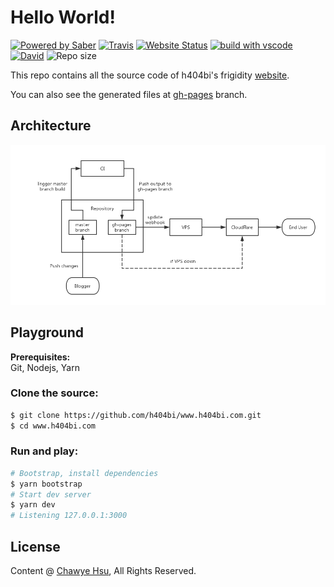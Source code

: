 # Hello World!

[![Powered by Saber](https://img.shields.io/badge/Powered%20by-Saber-FF8AD8.svg?style=flat-square)](https://saberjs.org/) [![Travis](https://img.shields.io/travis/com/h404bi/www.h404bi.com/master.svg?style=flat-square)](https://www.travis-ci.com/h404bi/www.h404bi.com) [![Website Status](https://img.shields.io/website-up-down-green-red/https/h404bi.com.svg?style=flat-square)](https://www.h404bi.com) [![build with vscode](https://img.shields.io/badge/build%20with-vscode-blue.svg?style=flat-square)](https://code.visualstudio.com) [![David](https://img.shields.io/david/h404bi/www.h404bi.com.svg?style=flat-square)](https://github.com/h404bi/www.h404bi.com)
 ![Repo size](https://img.shields.io/github/repo-size/h404bi/www.h404bi.com.svg?style=flat-square&colorB=328657)

This repo contains all the source code of h404bi's frigidity [website](https://www.h404bi.com).

You can also see the generated files at [gh-pages](https://github.com/h404bi/www.h404bi.com/tree/gh-pages) branch.

## Architecture

![architecture](resources/media/architecture.jpg)

## Playground

**Prerequisites:**  
Git, Nodejs, Yarn

### Clone the source:

``` sh
$ git clone https://github.com/h404bi/www.h404bi.com.git
$ cd www.h404bi.com
```

### Run and play:

``` sh
# Bootstrap, install dependencies
$ yarn bootstrap
# Start dev server
$ yarn dev
# Listening 127.0.0.1:3000
```

## License

Content @ [Chawye Hsu](https://www.h404bi.com), All Rights Reserved.
